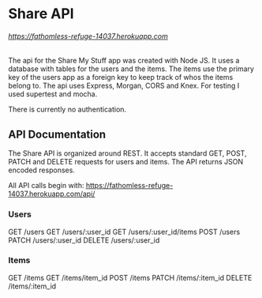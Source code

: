 # Share API
###### https://fathomless-refuge-14037.herokuapp.com

The api for the Share My Stuff app was created with Node JS. It uses a database with tables for the users and the items.
The items use the primary key of the users app as a foreign key to keep track of whos the items belong
to. The api uses Express, Morgan, CORS and Knex. For testing I used supertest and mocha. 

There is currently no authentication. 

## API Documentation

The Share API is organized around REST. It accepts standard GET, POST, PATCH and DELETE requests for users and items. The API returns JSON encoded responses.

All API calls begin with: https://fathomless-refuge-14037.herokuapp.com/api/

### Users

GET /users
GET /users/:user_id
GET /users/:user_id/items
POST /users
PATCH /users/:user_id
DELETE /users/:user_id


### Items

GET /items
GET /items/item_id
POST /items
PATCH /items/:item_id
DELETE /items/:item_id